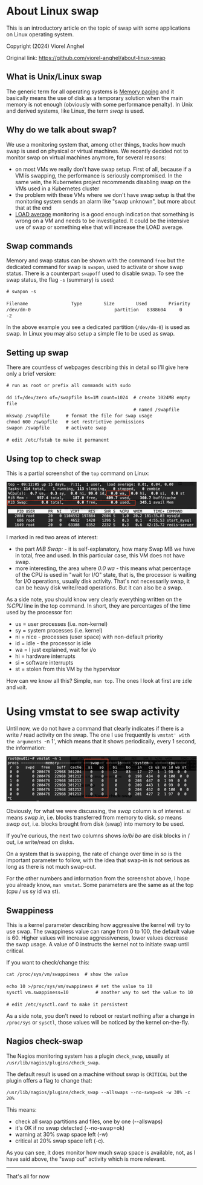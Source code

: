 
# About Linux swap

This is an introductory article on the topic of swap with some applications on Linux operating system.

Copyright (2024) Viorel Anghel 

Original link: https://github.com/viorel-anghel/about-linux-swap

## What is Unix/Linux swap

The generic term for all operating systems is [Memory paging](https://en.wikipedia.org/wiki/Memory_paging) and it basically means the use of disk as a temporary solution when the main memory is not enough (obviously with some performance penalty). In Unix and derived systems, like Linux, the term *swap* is used.  

## Why do we talk about swap?

We use a monitoring system that, among other things, tracks how much swap is used on physical or virtual machines. We recently decided not to monitor swap on virtual machines anymore, for several reasons:

- on most VMs we really don't have swap setup. First of all, because if a VM is swapping, the performance is seriously compromised. In the same vein, the Kubernetes project recommends disabling swap on the VMs used in a Kubernetes cluster
- the problem with these VMs where we don't have swap setup is that the monitoring system sends an alarm like "swap unknown", but more about that at the end
- [LOAD average](https://en.wikipedia.org/wiki/Load_(computing)) monitoring is a good enough indication that something is wrong on a VM and needs to be investigated. It could be the intensive use of swap or something else that will increase the LOAD average.

## Swap commands

Memory and swap status can be shown with the command `free` but the dedicated command for swap is `swapon`, used to activate or show swap status. There is a counterpart `swapoff` used to disable swap. To see the swap status, the flag `-s` (summary) is used:

```
# swapon -s

Filename				Type		Size		Used		Priority
/dev/dm-0                               partition	8388604		0		-2
```

In the above example you see a dedicated partition (`/dev/dm-0`) is used as swap. 
In Linux you may also setup a simple file to be used as swap.

## Setting up swap

There are countless of webpages describing this in detail so I'll give here only a brief version:

```
# run as root or prefix all commands with sudo

dd if=/dev/zero of=/swapfile bs=1M count=1024  # create 1024MB empty file
                                               # named /swapfile
mkswap /swapfile      # format the file for swap usage
chmod 600 /swapfile   # set restrictive permissions
swapon /swapfile      # activate swap

# edit /etc/fstab to make it permanent

```

## Using top to check swap

This is a partial screenshot of the `top` command on Linux:

![Screenshot top](Screenshot-top-swap.png)

I marked in red two areas of interest:
- the part *MiB Swap:* - it is self-explanatory, how many Swap MB we have in total, free and used. In this particular case, this VM does not have swap.
- more interesting, the area where *0.0 wa* - this means what percentage of the CPU is used in "wait for I/O" state, that is, the processor is waiting for I/O operations, usually disk activity. That's not necessarily swap, it can be heavy disk write/read operations. But it can also be a swap.

As a side note, you should know very clearly everything written on the *%CPU* line in the top command. 
In short, they are percentages of the time used by the processor for:
- us = user processes (i.e. non-kernel)
- sy = system processes (i.e. kernel)
- ni = nice - processes (user space) with non-default priority
- id = idle - the processor is idle
- wa = I just explained, wait for i/o
- hi = hardware interrupts
- si = software interrupts
- st = stolen from this VM by the hypervisor

How can we know all this? Simple, `man top`. The ones I look at first are `id`le and `wa`it.

# Using vmstat to see swap activity

Until now, we do not have a command that clearly indicates if there is a write / read activity on the swap. 
The one I use frequently is `vmstat' with the arguments `-n 1', 
which means that it shows periodically, every 1 second, the information:

![Screenshot vmstat](Screenshot-vmstat.png)

Obviously, for what we were discussing, the *swap* column is of interest. *si* means *swap in*, i.e. blocks transferred from memory to disk. *so* means *swap out*, i.e. blocks brought from disk (swap) into memory to be used.

If you're curious, the next two columns shows *io/bi bo* are disk blocks in / out, i.e write/read on disks.
 
On a system that is swapping, the rate of change over time in *so* is the important parameter to follow, with the idea that swap-in is not serious as long as there is not much swap-out.

For the other numbers and information from the screenshot above, I hope you already know, `man vmstat`. Some parameters are the same as at the top (cpu / us sy id wa st).

## Swappiness

This is a kernel parameter describing how aggressive the kernel will try to use swap. 
The swappiness value can range from 0 to 100, the default value is 60. 
Higher values will increase aggressiveness, lower values decrease the swap usage.
A value of 0 instructs the kernel not to initiate swap until critical. 

If you want to check/change this:

```
cat /proc/sys/vm/swappiness  # show the value

echo 10 >/proc/sys/vm/swappiness # set the value to 10 
sysctl vm.swappiness=10          # another way to set the value to 10

# edit /etc/sysctl.conf to make it persistent
```

As a side note, you don't need to reboot or restart nothing after a change in `/proc/sys` or `sysctl`, 
those values will be noticed by the kernel on-the-fly.

## Nagios check-swap

The Nagios monitoring system has a plugin `check_swap`, usually at `/usr/lib/nagios/plugins/check_swap`. 

The default result is used on a machine without swap is `CRITICAL` but the plugin offers a flag to change that:

```
/usr/lib/nagios/plugins/check_swap --allswaps --no-swap=ok -w 30% -c 20%
```

This means:
- check all swap partitions and files, one by one (--allswaps) 
- it's OK if no swap detected (--no-swap=ok)
- warning at 30% swap space left (-w)
- critical at 20% swap space left (-c).

As you can see, it does monitor how much swap space is available, not, as I have said above, 
the "swap out" activity which is more relevant.

---

That's all for now

